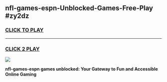 
## nfl-games-espn-Unblocked-Games-Free-Play #zy2dz
<h3>
<a href="https://us.freeplayer.one?title=nfl-games-espn&ref=9M">CLICK TO PLAY</a></h3>
<hr>

<h3>
<a href="https://us.freeplayer.one?title=nfl-games-espn&ref=9M">CLICK 2 PLAY</a>
  
</h3>

<a href="https://us.freeplayer.one?title=nfl-games-espn&ref=9M"><img src="https://clearcache.store/games.png"></a>


**nfl-games-espn games unblocked: Your Gateway to Fun and Accessible Online Gaming**
